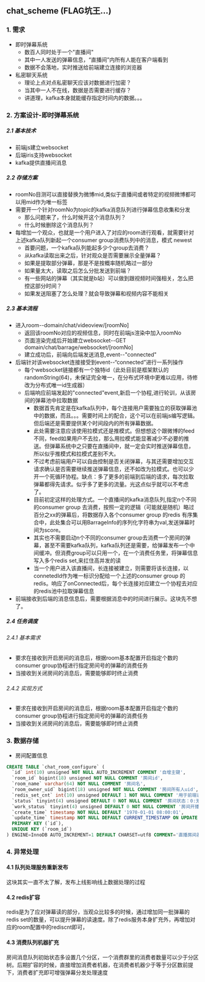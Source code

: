 ## chat_scheme (FLAG坑王...)
### 1. 需求
* 即时弹幕系统
    - 数百人同时处于一个"直播间"
    - 其中一人发送的弹幕信息，“直播间”内所有人能在客户端看到
    - 数据不会落地，实时推送给前端建立连接的浏览器
* 私密聊天系统
    - 理论上点对点私密聊天应该对数据进行加密？
    - 当其中一人不在线，数据是否需要进行缓存？
    - 讲道理，kafka本身就能缓存指定时间内的数据。。。
    
### 2. 方案设计-即时弹幕系统
##### 2.1 基本技术
* 前端js建立websocket
* 后端iris支持websocket
* kafka提供直播间消息

##### 2.2 存储方案
* roomNo目测可以直接替换为微博mid,类似于直播间或者特定的视频微博都可以用mid作为唯一标签
* 需要开一个针对roomNo为topic的kafka消息队列进行弹幕信息收集和分发
    - 那么问题来了，什么时候开这个消息队列？
    - 什么时候删除这个消息队列？
* 每增加一个观众，也就是一个用户进入了对应的room进行观看，就需要针对上述kafka队列新起一个consumer group消费队列中的消息，模式 newest
    - 首要问题，一个kafka队列能起多少个group去消费？
    - 从kafka读取出来之后，针对观众是否需要展示全量弹幕？
    - 如果是提取部分弹幕，那是不是按概率随机略过一部分
    - 如果量太大，读取之后怎么分批发送到前端？
    - 有一些网站的弹幕（其实就是b站）可以做到跟视频时间强相关，怎么把控这部分时间？
    - 如果发送阻塞了怎么处理？就会导致弹幕和视频内容不能相关

##### 2.3 基本流程
* 进入room--domain/chat/videoview/[roomNo]
    - 返回该roomNo对应的视频信息，同时在前端js渲染中加入roomNo
    - 页面渲染完成后开始建立websocket--GET domain/chat/barrage/websocket/[roomNo]
    - 建立成功后，前端向后端发送消息,event--"connected"
* 后端针对该websocket连接接受到event--“connected”进行一系列操作
    - 每个websocket链接都有一个独特id（此处目前是框架默认的randomString(64)，未保证完全唯一，在分布式环境中更难以应用，待修改为分布式唯一id生成器）
    - 后端响应前端发起的"connected"event,新启一个协程,进行轮训，从该房间的弹幕池中拉取数据
        + 数据首先肯定是在kafka队列中，每个连接用户需要独立的获取弹幕池中的数据，而且。。。需要时间上的配合，这个可以在前端js编写逻辑。但后端还是需要提供某个时间段内的所有弹幕数据。
        + 此处需要注意应该使用拉模式还是推模式。但想想这个跟微博的feed不同，feed如果用户不去拉，那么用拉模式能显著减少不必要的推送。但弹幕系统中之只要在直播间中，就一定会实时推送弹幕信息，所以似乎推模式和拉模式差别不大。
        + 不过考虑前端用户可以自由控制是否关闭弹幕，与其还需要增加交互请求确认是否需要继续推送弹幕信息，还不如改为拉模式。也可以少开一个死循环协程。缺点：多了更多的前端到后端的请求，每次拉取弹幕都得先请求。似乎多了更多的流量。光这点似乎就可以不考虑了。
        + 目前初定这样的处理方式。一个直播间的kafka消息队列,指定n个不同的consumer group 去消费，按照一定的逻辑（可能就是随机）略过百分之xx的弹幕后，将数据存入各个consumer group 的redis 有序集合中，此处集合可以用BarrageInfo的序列化字符串为val,发送弹幕时间为score。
        + 其实也不需要启动n个不同的consumer group去消费一个房间的弹幕，甚至不需要kafka队列，kafka队列还是需要，给弹幕发布一个中间缓冲。但消费group可以只用一个，在一个消费任务里，将弹幕信息写入多个redis set,来扛住高并发的读
        + 当一个用户进入该直播间，长连接被建立，则需要将该长连接，以connetedId作为唯一标识分配给一个上述的consumer group 的redis。响应了onConnected后，每个长连接对应建立一个协程去对应的redis池中拉取弹幕信息
* 前端接收到后端的消息信息后，需要根据消息中的时间进行展示。这块先不想了。

##### 2.4 任务调度
###### 2.4.1 基本需求
* 要求在接收到开启房间的消息后，根据room基本配置开启指定个数的consumer group协程进行指定房间号的弹幕的消费任务
* 当接收到关闭房间的消息后，需要能够即时终止消费

###### 2.4.2 实现方式
* 要求在接收到开启房间的消息后，根据room基本配置开启指定个数的consumer group协程进行指定房间号的弹幕的消费任务
* 当接收到关闭房间的消息后，需要能够即时终止消费

### 3. 数据存储
* 房间配置信息
```sql
CREATE TABLE `chat_room_configure` (
  `id` int(10) unsigned NOT NULL AUTO_INCREMENT COMMENT '自增主键',
  `room_id` bigint(18) unsigned NOT NULL COMMENT '房间id',
  `room_name` varchar(64) NOT NULL COMMENT '房间名',
  `room_owner_uid` bigint(18) unsigned NOT NULL COMMENT '房间所有人uid',
  `redis_set_cnt` int(10) unsigned DEFAULT 1 NOT NULL COMMENT '用于前端读取弹幕的redis set个数，同时也是kafka的消费群组个数',
  `status` tinyint(4) unsigned DEFAULT 0 NOT NULL COMMENT '房间状态：0:无效；1:有效',
  `work_status` tinyint(4) unsigned DEFAULT 0 NOT NULL COMMENT '房间开播状态：0:未开播；1:启动中；2:开播中；3:关闭中',
  `create_time` timestamp NOT NULL DEFAULT '1970-01-01 08:00:01',
  `update_time` timestamp NOT NULL DEFAULT CURRENT_TIMESTAMP ON UPDATE CURRENT_TIMESTAMP,
  PRIMARY KEY (`id`),
  UNIQUE KEY (`room_id`)
) ENGINE=InnoDB AUTO_INCREMENT=1 DEFAULT CHARSET=utf8 COMMENT='直播房间基本配置信息表'
```

### 4. 异常处理
#### 4.1 队列处理服务重新发布
这块其实一直不太了解，发布上线影响线上数据处理的过程
#### 4.2 redis扩容
redis是为了应对弹幕读的部分，当观众比较多的时候，通过增加同一批弹幕的redis set的数量，可以提升弹幕的读速度。除了redis服务本身扩充外，再增加对应的room配置中的rediscnt即可，
#### 4.3 消费队列机器扩充
房间消息队列初始状态多设置几个分区，一个消费群里的消费者数量可以少于分区树。后期扩容的时候，直接增加消费者机器，在消费者机器少于等于分区数前提下，消费者扩充即可增强弹幕分发处理速度
